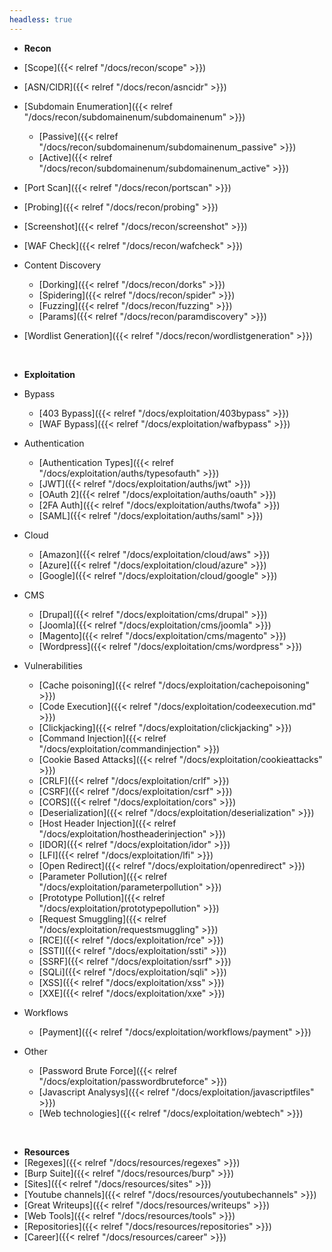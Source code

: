 ```yaml
---
headless: true
---
```


- **Recon**
- [Scope]({{< relref "/docs/recon/scope" >}})
- [ASN/CIDR]({{< relref "/docs/recon/asncidr" >}}) 
- [Subdomain Enumeration]({{< relref "/docs/recon/subdomainenum/subdomainenum" >}})
	- [Passive]({{< relref "/docs/recon/subdomainenum/subdomainenum_passive" >}})
	- [Active]({{< relref "/docs/recon/subdomainenum/subdomainenum_active" >}})
- [Port Scan]({{< relref "/docs/recon/portscan" >}})
- [Probing]({{< relref "/docs/recon/probing" >}})
- [Screenshot]({{< relref "/docs/recon/screenshot" >}})
- [WAF Check]({{< relref "/docs/recon/wafcheck" >}})

- Content Discovery
	- [Dorking]({{< relref "/docs/recon/dorks" >}})
	- [Spidering]({{< relref "/docs/recon/spider" >}})
	- [Fuzzing]({{< relref "/docs/recon/fuzzing" >}})
	- [Params]({{< relref "/docs/recon/paramdiscovery" >}})

- [Wordlist Generation]({{< relref "/docs/recon/wordlistgeneration" >}})

<br />

- **Exploitation**
- Bypass
	- [403 Bypass]({{< relref "/docs/exploitation/403bypass" >}})
	- [WAF Bypass]({{< relref "/docs/exploitation/wafbypass" >}})

- Authentication
	- [Authentication Types]({{< relref "/docs/exploitation/auths/typesofauth" >}})
	- [JWT]({{< relref "/docs/exploitation/auths/jwt" >}})
	- [OAuth 2]({{< relref "/docs/exploitation/auths/oauth" >}})
	- [2FA Auth]({{< relref "/docs/exploitation/auths/twofa" >}})
	- [SAML]({{< relref "/docs/exploitation/auths/saml" >}})

- Cloud
	- [Amazon]({{< relref "/docs/exploitation/cloud/aws" >}})
	- [Azure]({{< relref "/docs/exploitation/cloud/azure" >}})
	- [Google]({{< relref "/docs/exploitation/cloud/google" >}})

- CMS
	- [Drupal]({{< relref "/docs/exploitation/cms/drupal" >}})	
	- [Joomla]({{< relref "/docs/exploitation/cms/joomla" >}})
	- [Magento]({{< relref "/docs/exploitation/cms/magento" >}})
	- [Wordpress]({{< relref "/docs/exploitation/cms/wordpress" >}})

- Vulnerabilities
	- [Cache poisoning]({{< relref "/docs/exploitation/cachepoisoning" >}})
	- [Code Execution]({{< relref "/docs/exploitation/codeexecution.md" >}})
	- [Clickjacking]({{< relref "/docs/exploitation/clickjacking" >}})
	- [Command Injection]({{< relref "/docs/exploitation/commandinjection" >}})
	- [Cookie Based Attacks]({{< relref "/docs/exploitation/cookieattacks" >}})
	- [CRLF]({{< relref "/docs/exploitation/crlf" >}})
	- [CSRF]({{< relref "/docs/exploitation/csrf" >}})
	- [CORS]({{< relref "/docs/exploitation/cors" >}})
	- [Deserialization]({{< relref "/docs/exploitation/deserialization" >}})
	- [Host Header Injection]({{< relref "/docs/exploitation/hostheaderinjection" >}})
	- [IDOR]({{< relref "/docs/exploitation/idor" >}})
	- [LFI]({{< relref "/docs/exploitation/lfi" >}})
	- [Open Redirect]({{< relref "/docs/exploitation/openredirect" >}})
	- [Parameter Pollution]({{< relref "/docs/exploitation/parameterpollution" >}})
	- [Prototype Pollution]({{< relref "/docs/exploitation/prototypepollution" >}})
	- [Request Smuggling]({{< relref "/docs/exploitation/requestsmuggling" >}})
	- [RCE]({{< relref "/docs/exploitation/rce" >}})
	- [SSTI]({{< relref "/docs/exploitation/ssti" >}})
	- [SSRF]({{< relref "/docs/exploitation/ssrf" >}})
	- [SQLi]({{< relref "/docs/exploitation/sqli" >}})
	- [XSS]({{< relref "/docs/exploitation/xss" >}})
	- [XXE]({{< relref "/docs/exploitation/xxe" >}})

- Workflows
	
	- [Payment]({{< relref "/docs/exploitation/workflows/payment" >}})

- Other
	- [Password Brute Force]({{< relref "/docs/exploitation/passwordbruteforce" >}})
	- [Javascript Analysys]({{< relref "/docs/exploitation/javascriptfiles" >}})
	- [Web technologies]({{< relref "/docs/exploitation/webtech" >}})

<br />

- **Resources**
- [Regexes]({{< relref "/docs/resources/regexes" >}})
- [Burp Suite]({{< relref "/docs/resources/burp" >}})
- [Sites]({{< relref "/docs/resources/sites" >}})
- [Youtube channels]({{< relref "/docs/resources/youtubechannels" >}})
- [Great Writeups]({{< relref "/docs/resources/writeups" >}})
- [Web Tools]({{< relref "/docs/resources/tools" >}})
- [Repositories]({{< relref "/docs/resources/repositories" >}})
- [Career]({{< relref "/docs/resources/career" >}})

<br />
